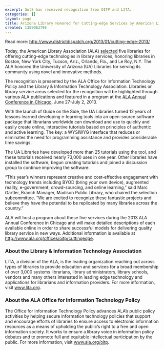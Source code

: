 ```yaml
---
excerpt: GotS has received recognition from OITP and LITA.
categories: []
layout: page
title: Arizona Library Honored for Cutting-edge Services by American Library Association
created: 1359063798
---
```

<p>Read more: <a href="http://www.districtdispatch.org/2013/01/cutting-edge-2013/">http://www.districtdispatch.org/2013/01/cutting-edge-2013/</a></p><p>Today, the American Library Association (ALA) <a href="http://www.ala.org/offices/oitp/cuttingedge">selected</a> five libraries for offering cutting-edge technologies in library services, honoring libraries in Boston, New York City, Tucson, Ariz., Orlando, Fla., and Le Roy, N.Y. The ALA honored the University of Arizona (UA) Libraries for serving its community using novel and innovative methods.&nbsp;</p><p>The recognition is presented by the ALA Office for Information Technology Policy and the Library &amp; Information Technology Association. Libraries or library service areas selected for the recognition will be highlighted through various ALA publications and featured in a program at the <a href="http://ala13.ala.org/">ALA Annual Conference in Chicago</a>, June 27-July 2, 2013.</p><p>With the launch of Guide on the Side, the UA Libraries turned 12 years of lessons learned developing e-learning tools into an open-source software package that librarians worldwide can download and use to quickly and easily create online, interactive tutorials based on principles of authentic and active learning. The key: a WYSIWYG interface that reduces or eliminates the need for programming assistance and provides considerable time savings.&nbsp;</p><p>The UA Libraries have developed more than 25 tutorials using the tool, and these tutorials received nearly 73,000 uses in one year. Other libraries have installed the software, begun creating tutorials and joined a discussion group to continue improving the software.&nbsp;</p><p>&ldquo;This year&rsquo;s winners represent creative and cost-effective engagement with technology trends including BYOD (bring your own device), augmented reality, e-government, crowd-sourcing, and online learning,&rdquo; said Marc Gartler, Branch Manager, Madison Public Library, who chaired the selection subcommittee. &ldquo;We are excited to recognize these fantastic projects and believe they have the potential to be replicated by many libraries across the country.&rdquo;</p><p>ALA will host a program about these five services during the 2013 ALA Annual Conference in Chicago and will make detailed descriptions of each available online in order to share successful models for delivering quality library service in new ways. Additional information is available at <a href="http://www.ala.org/offices/oitp/cuttingedge">http://www.ala.org/offices/oitp/cuttingedge</a>.</p><h3>About the Library &amp; Information Technology Association</h3><p>LITA, a division of the ALA, is the leading organization reaching out across types of libraries to provide education and services for a broad membership of over 3,000 systems librarians, library administrators, library schools, vendors and many others interested in leading edge technology and applications for librarians and information providers. For more information, visit <a href="http://www.lita.org">www.lita.org</a>.</p><h3>About the ALA Office for Information Technology Policy</h3><p>The Office for Information Technology Policy advances ALA&rsquo;s public policy activities by helping secure information technology policies that support and encourage efforts of libraries to ensure access to electronic information resources as a means of upholding the public&rsquo;s right to a free and open information society. It works to ensure a library voice in information policy debates and to promote full and equitable intellectual participation by the public. For more information, visit <a href="http://www.lita.org">www.ala.org/oitp</a>.</p>
